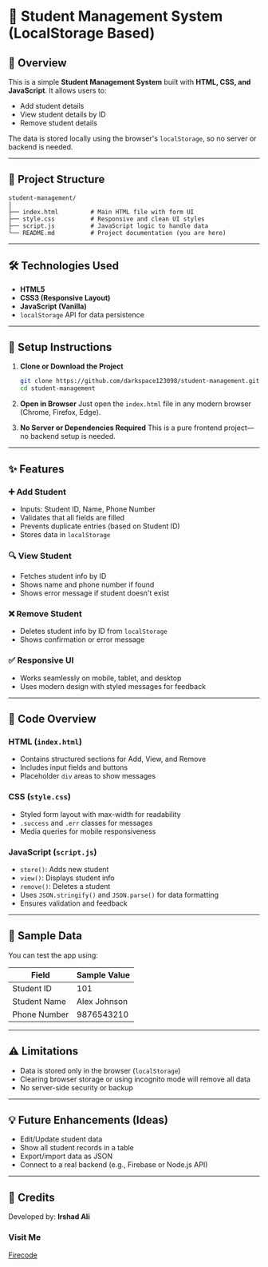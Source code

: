 # 📘 Student Management System (LocalStorage Based)

## 🔖 Overview
This is a simple **Student Management System** built with **HTML, CSS, and JavaScript**. It allows users to:
- Add student details
- View student details by ID
- Remove student details

The data is stored locally using the browser's `localStorage`, so no server or backend is needed.

---

## 📂 Project Structure

```
student-management/
│
├── index.html         # Main HTML file with form UI
├── style.css          # Responsive and clean UI styles
├── script.js          # JavaScript logic to handle data
└── README.md          # Project documentation (you are here)
```

---

## 🛠️ Technologies Used
- **HTML5**
- **CSS3 (Responsive Layout)**
- **JavaScript (Vanilla)**
- `localStorage` API for data persistence

---

## 🚀 Setup Instructions

1. **Clone or Download the Project**
   ```bash
   git clone https://github.com/darkspace123098/student-management.git
   cd student-management
   ```

2. **Open in Browser**
   Just open the `index.html` file in any modern browser (Chrome, Firefox, Edge).

3. **No Server or Dependencies Required**
   This is a pure frontend project—no backend setup is needed.

---

## ✨ Features

### ➕ Add Student
- Inputs: Student ID, Name, Phone Number
- Validates that all fields are filled
- Prevents duplicate entries (based on Student ID)
- Stores data in `localStorage`

### 🔍 View Student
- Fetches student info by ID
- Shows name and phone number if found
- Shows error message if student doesn't exist

### ❌ Remove Student
- Deletes student info by ID from `localStorage`
- Shows confirmation or error message

### ✅ Responsive UI
- Works seamlessly on mobile, tablet, and desktop
- Uses modern design with styled messages for feedback

---

## 📜 Code Overview

### HTML (`index.html`)
- Contains structured sections for Add, View, and Remove
- Includes input fields and buttons
- Placeholder `div` areas to show messages

### CSS (`style.css`)
- Styled form layout with max-width for readability
- `.success` and `.err` classes for messages
- Media queries for mobile responsiveness

### JavaScript (`script.js`)
- `store()`: Adds new student
- `view()`: Displays student info
- `remove()`: Deletes a student
- Uses `JSON.stringify()` and `JSON.parse()` for data formatting
- Ensures validation and feedback

---

## 🧪 Sample Data

You can test the app using:

| Field        | Sample Value      |
|--------------|------------------|
| Student ID   | 101              |
| Student Name | Alex Johnson     |
| Phone Number | 9876543210       |

---

## ⚠️ Limitations
- Data is stored only in the browser (`localStorage`)
- Clearing browser storage or using incognito mode will remove all data
- No server-side security or backup

---

## 💡 Future Enhancements (Ideas)
- Edit/Update student data
- Show all student records in a table
- Export/import data as JSON
- Connect to a real backend (e.g., Firebase or Node.js API)

---

## 🙌 Credits

Developed by: **Irshad Ali** 

### Visit Me

[Firecode](https://firecode.ezyro.com)

 


